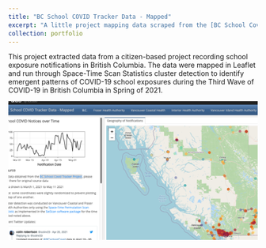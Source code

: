```yaml
---
title: "BC School COVID Tracker Data - Mapped"
excerpt: "A little project mapping data scraped from the [BC School Covid Tracker Project](https://bcschoolcovidtracker.knack.com/bc-school-covid-tracker#home/)<br/><img src='/images/cov.png'>"
collection: portfolio
---
```


This project extracted data from a citizen-based project recording school exposure notifications in British Columbia. The data were mapped in Leaflet and run through Space-Time Scan Statistics cluster detection to identify emergent patterns of COVID-19 school exposures during the Third Wave of COVID-19 in British Columbia in Spring of 2021. 

<img src='/images/cov.png'>

